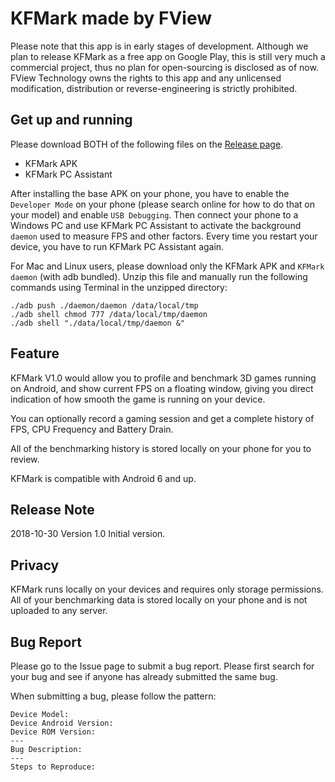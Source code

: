 # KFMark made by FView

Please note that this app is in early stages of development. Although we plan to release KFMark as a free app on Google Play, this is still very much a commercial project, thus no plan for open-sourcing is disclosed as of now. FView Technology owns the rights to this app and any unlicensed modification, distribution or reverse-engineering is strictly prohibited.

## Get up and running

Please download BOTH of the following files on the [Release page](https://github.com/Septillion/KFMark/releases).

- KFMark APK
- KFMark PC Assistant

After installing the base APK on your phone, you have to enable the `Developer Mode` on your phone (please search online for how to do that on your model) and enable `USB Debugging`. Then connect your phone to a Windows PC and use KFMark PC Assistant to activate the background `daemon` used to measure FPS and other factors. Every time you restart your device, you have to run KFMark PC Assistant again. 

For Mac and Linux users, please download only the KFMark APK and `KFMark daemon` (with adb bundled). Unzip this file and manually run the following commands using Terminal in the unzipped directory:

	./adb push ./daemon/daemon /data/local/tmp
	./adb shell chmod 777 /data/local/tmp/daemon
	./adb shell "./data/local/tmp/daemon &"

## Feature

KFMark V1.0 would allow you to profile and benchmark 3D games running on Android, and show current FPS on a floating window, giving you direct indication of how smooth the game is running on your device.

You can optionally record a gaming session and get a complete history of FPS, CPU Frequency and Battery Drain.

All of the benchmarking history is stored locally on your phone for you to review.

KFMark is compatible with Android 6 and up.

## Release Note

2018-10-30
Version 1.0
Initial version.

## Privacy

KFMark runs locally on your devices and requires only storage permissions. All of your benchmarking data is stored locally on your phone and is not uploaded to any server.

## Bug Report

Please go to the Issue page to submit a bug report. Please first search for your bug and see if anyone has already submitted the same bug. 

When submitting a bug, please follow the pattern:

	Device Model:
	Device Android Version:
	Device ROM Version:
	---
	Bug Description:
	---
	Steps to Reproduce:

